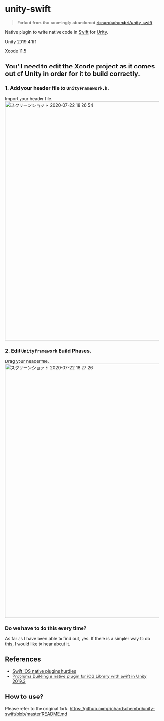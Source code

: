 # unity-swift

> Forked from the seemingly abandoned [richardschembri/unity-swift](https://github.com/richardschembri/unity-swift)

Native plugin to write native code in [Swift](https://swift.org) for [Unity](http://unity3d.com/).


Unity 2019.4.1f1

Xcode 11.5

## You'll need to edit the Xcode project as it comes out of Unity in order for it to build correctly.

### 1. Add your header file to `UnityFramework.h`.
Import your header file.
<img width="783" alt="スクリーンショット 2020-07-22 18 26 54" src="https://user-images.githubusercontent.com/15327448/88161168-9c4a9080-cc4a-11ea-8c42-f9d2390f193d.png">

### 2. Edit `Unityframework` Build Phases.
Drag your header file.
<img width="831" alt="スクリーンショット 2020-07-22 18 27 26" src="https://user-images.githubusercontent.com/15327448/88161130-8e950b00-cc4a-11ea-9ee6-ea0510b49852.png">

### Do we have to do this every time?
As far as I have been able to find out, yes. If there is a simpler way to do this, I would like to hear about it.

## References
 * [Swift iOS native plugins hurdles](https://forum.unity.com/threads/swift-ios-native-plugins-hurdles.802623/#post-5527207)
 * [Problems Building a native plugin for iOS Library with swift in Unity 2019.3](https://forum.unity.com/threads/problems-building-a-native-plugin-for-ios-library-with-swift-in-unity-2019-3.878392/)

 ## How to use?
 Please refer to the original fork.
 https://github.com/richardschembri/unity-swift/blob/master/README.md
